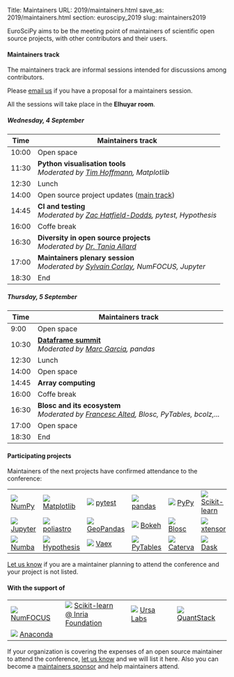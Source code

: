 Title: Maintainers
URL: 2019/maintainers.html
save_as: 2019/maintainers.html
section: euroscipy_2019
slug: maintainers2019

EuroSciPy aims to be the meeting point of maintainers of scientific open source
projects, with other contributors and their users.

#### Maintainers track<a name="maintainers-track"></a>

The maintainers track are informal sessions intended for discussions among
contributors.

Please <a href="mailto:maintainers@euroscipy.org">email us</a> if you
have a proposal for a maintainers session.

All the sessions will take place in the **Elhuyar room**.

##### Wednesday, 4 September

| Time   | Maintainers track                                                                                                                                                                                        |
|--------|----------------------------------------------------------------------------------------------------------------------------------------------------------------------------------------------------------|
| 10:00  | <span class="light">Open space</span>                                                                                                                                                                    |
| 11:30  | <b>Python visualisation tools</b><br/><i>Moderated by <a href="https://github.com/timhoffm">Tim Hoffmann</a>, Matplotlib</i>                                                                             |
| 12:30  | <span class="light">Lunch</span>                                                                                                                                                                         |
| 14:00  | <span class="light">Open source project updates (<a href="program.html">main track</a>)</span>                                                                                                                                      |
| 14:45  | <b>CI and testing</b><br/><i>Moderated by <a href="https://github.com/Zac-HD">Zac Hatfield-Dodds</a>, pytest, Hypothesis</i>                                                                             |
| 16:00  | <span class="light">Coffe break</span>                                                                                                                                                                   |
| 16:30  | <b>Diversity in open source projects</b><br/><i>Moderated by <a href="https://twitter.com/ixek">Dr. Tania Allard</a></i>                                                                                 |
| 17:00  | <b>Maintainers plenary session</b><br/><i>Moderated by <a href="https://twitter.com/SylvainCorlay">Sylvain Corlay</a>, NumFOCUS, Jupyter</i>                                                             |
| 18:30  | <span class="light">End</span>                                                                                                                                                                           |

##### Thursday, 5 September

| Time   | Maintainers track                                                                                                                                                                                        |
|--------|----------------------------------------------------------------------------------------------------------------------------------------------------------------------------------------------------------|
|  9:00  | <span class="light">Open space</span>                                                                                                                                                                    |
| 10:30  | <b><a target="_blank" href="https://github.com/python-sprints/dataframe-summit/">Dataframe summit</a></b><br/><i>Moderated by <a href="https://twitter.com/datapythonista">Marc Garcia</a>, pandas</i>   |
| 12:30  | <span class="light">Lunch</span>                                                                                                                                                                         |
| 14:00  | <span class="light">Open space</span>                                                                                                                                                                    |
| 14:45  | <b>Array computing</b><br/>                                                                                                                                                                              |
| 16:00  | <span class="light">Coffe break</span>                                                                                                                                                                   |
| 16:30  | <b>Blosc and its ecosystem</b><br/><i>Moderated by <a href="https://twitter.com/FrancescAlted">Francesc Alted</a>, Blosc, PyTables, bcolz,...</i>                                                        |
| 17:00  | <span class="light">Open space</span>                                                                                                                                                                    |
| 18:30  | <span class="light">End</span>                                                                                                                                                                           |

#### Participating projects

Maintainers of the next projects have confirmed attendance to the conference:

<table class="projects">
    <tr style="background: none;">
        <td>
            <a href="https://www.numpy.org/"><img src='../static/2019/projects/numpy.png'></a>
            <a href="https://www.numpy.org/">NumPy</a>
        </td>
        <td>
            <a href="https://matplotlib.org/"><img src='../static/2019/projects/matplotlib.png'></a>
            <a href="https://matplotlib.org/">Matplotlib</a>
        </td>
        <td>
            <a href="https://docs.pytest.org/"><img src='../static/2019/projects/pytest.png'></a>
            <a href="https://docs.pytest.org/">pytest</a>
        </td>
        <td>
            <a href="http://pandas.pydata.org/"><img src='../static/2019/projects/pandas.png'></a>
            <a href="http://pandas.pydata.org/">pandas</a>
        </td>
        <td>
            <a href="https://www.pypy.org/"><img src='../static/2019/projects/pypy.png'></a>
            <a href="https://www.pypy.org/">PyPy</a>
        </td>
        <td>
            <a href="https://scikit-learn.org/"><img src='../static/2019/projects/scikitlearn.png'></a>
            <a href="https://scikit-learn.org/">Scikit-learn</a>
        </td>
    </tr>
    <tr style="background: none;">
        <td>
            <a href="https://jupyter.org/"><img src='../static/2019/projects/jupyter.png'></a>
            <a href="https://jupyter.org/">Jupyter</a>
        </td>
        <td>
            <a href="https://docs.poliastro.space/en/stable/"><img src='../static/2019/projects/poliastro.png'></a>
            <a href="https://docs.poliastro.space/en/stable/">poliastro</a>
        </td>
        <td>
            <a href="https://geopandas.readthedocs.io/en/latest/"><img src='../static/2019/projects/geopandas.png'></a>
            <a href="https://geopandas.readthedocs.io/en/latest/">GeoPandas</a>
        </td>
        <td>
            <a href="https://bokeh.pydata.org/en/latest/"><img src='../static/2019/projects/bokeh.png'></a>
            <a href="https://bokeh.pydata.org/en/latest/">Bokeh</a>
        </td>
        <td>
            <a href="http://www.blosc.org/"><img src='../static/2019/projects/blosc.png'></a>
            <a href="http://www.blosc.org/">Blosc</a>
        </td>
        <td>
            <a href="https://xtensor.readthedocs.io/en/latest/"><img src='../static/2019/projects/xtensor.png'></a>
            <a href="https://xtensor.readthedocs.io/en/latest/">xtensor</a>
        </td>
    </tr>
    <tr style="background: none;">
        <td>
            <a href="https://numba.pydata.org/"><img src='../static/2019/projects/numba.png'></a>
            <a href="https://numba.pydata.org/">Numba</a>
        </td>
        <td>
            <a href="https://github.com/HypothesisWorks/hypothesis"><img src='../static/2019/projects/hypothesis.png'></a>
            <a href="https://github.com/HypothesisWorks/hypothesis">Hypothesis</a>
        </td>
        <td>
            <a href="https://github.com/vaexio/vaex"><img src='../static/2019/projects/vaex.png'></a>
            <a href="https://github.com/vaexio/vaex">Vaex</a>
        </td>
        <td>
            <a href="http://www.pytables.org/"><img src='../static/2019/projects/pytables.png'></a>
            <a href="http://www.pytables.org/">PyTables</a>
        </td>
        <td>
            <a href="https://caterva.readthedocs.io/en/latest/"><img src='../static/2019/projects/caterva.png'></a>
            <a href="https://caterva.readthedocs.io/en/latest/">Caterva</a>
        </td>
        <td>
            <a href="https://dask.org/"><img src='../static/2019/projects/dask.png'></a>
            <a href="https://dask.org/">Dask</a>
        </td>
        <td>
        </td>
    </tr>
</table>

<a href="mailto:maintainers@euroscipy.org">Let us know</a> if you are
a maintainer planning to attend the conference and your project is not listed.

#### With the support of

<table class="projects">
    <tr>
        <td>
            <a href="https://www.numfocus.org/"><img src='../static/2019/projects/numfocus.png'></a>
            <a href="https://www.numfocus.org/">NumFOCUS</a>
        </td>
        <td>
            <a href="https://scikit-learn.fondation-inria.fr/en/home/"><img src='../static/2019/projects/scikitlearn.png'></a>
            <a href="https://scikit-learn.fondation-inria.fr/en/home/">Scikit-learn<br/>@ Inria Foundation</a>
        </td>
        <td>
            <a href="https://ursalabs.org/"><img src='../static/2019/projects/ursa_labs.png'></a>
            <a href="https://ursalabs.org/">Ursa Labs</a>
        </td>
        <td>
            <a href="http://quantstack.net/"><img src='../static/2019/projects/quantstack.png'></a>
            <a href="http://quantstack.net/">QuantStack</a>
        </td>
    </tr>
    <tr style="background: none;">
        <td>
            <a href="https://www.anaconda.com/"><img src='../static/2019/projects/anaconda.png'></a>
            <a href="https://www.anaconda.com/">Anaconda</a>
        </td>
        <td>
        </td>
        <td>
        </td>
        <td>
        </td>
    </tr>
</table>

If your organization is covering the expenses of an open source maintainer to attend the conference,
<a href="mailto:maintainers@euroscipy.org">let us know</a> and we will list it here.
Also you can become a <a href="sponsors_info.html">maintainers sponsor</a> and help maintainers attend.
